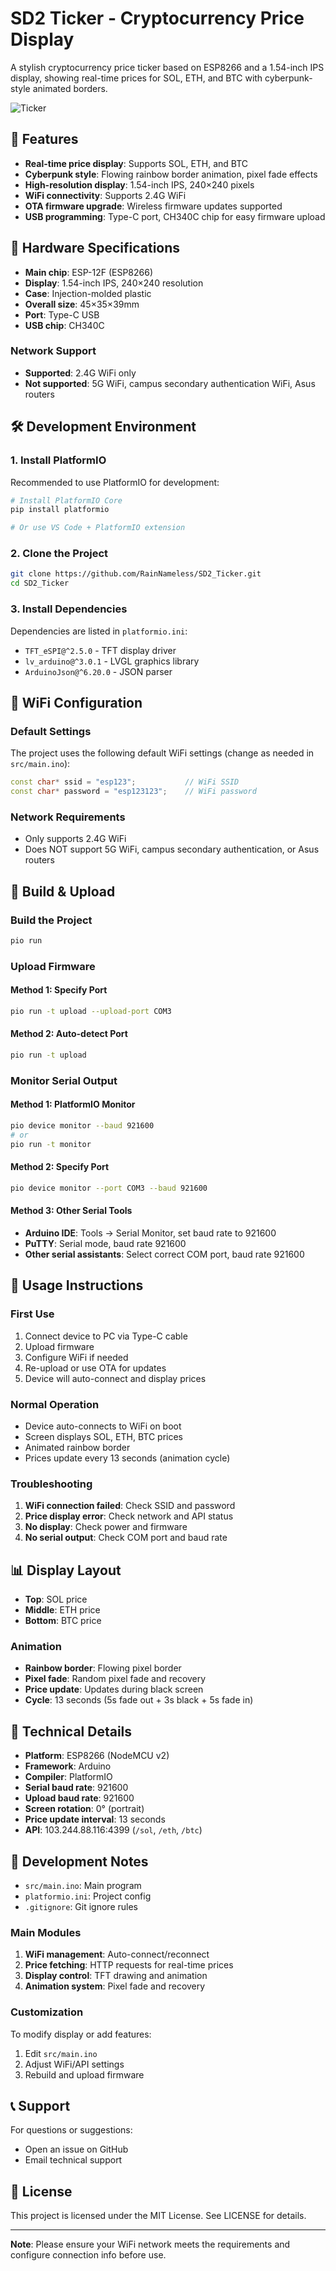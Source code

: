 # SD2 Ticker - Cryptocurrency Price Display

A stylish cryptocurrency price ticker based on ESP8266 and a 1.54-inch IPS display, showing real-time prices for SOL, ETH, and BTC with cyberpunk-style animated borders.

![Ticker](https://github.com/RainNameless/SD2_Ticker/blob/main/SD2_Ticker%E7%A4%BA%E4%BE%8B.gif)

## 📱 Features

- **Real-time price display**: Supports SOL, ETH, and BTC
- **Cyberpunk style**: Flowing rainbow border animation, pixel fade effects
- **High-resolution display**: 1.54-inch IPS, 240×240 pixels
- **WiFi connectivity**: Supports 2.4G WiFi
- **OTA firmware upgrade**: Wireless firmware updates supported
- **USB programming**: Type-C port, CH340C chip for easy firmware upload

## 🔧 Hardware Specifications

- **Main chip**: ESP-12F (ESP8266)
- **Display**: 1.54-inch IPS, 240×240 resolution
- **Case**: Injection-molded plastic
- **Overall size**: 45×35×39mm
- **Port**: Type-C USB
- **USB chip**: CH340C

### Network Support
- **Supported**: 2.4G WiFi only
- **Not supported**: 5G WiFi, campus secondary authentication WiFi, Asus routers

## 🛠️ Development Environment

### 1. Install PlatformIO

Recommended to use PlatformIO for development:

```bash
# Install PlatformIO Core
pip install platformio

# Or use VS Code + PlatformIO extension
```

### 2. Clone the Project

```bash
git clone https://github.com/RainNameless/SD2_Ticker.git
cd SD2_Ticker
```

### 3. Install Dependencies

Dependencies are listed in `platformio.ini`:
- `TFT_eSPI@^2.5.0` - TFT display driver
- `lv_arduino@^3.0.1` - LVGL graphics library
- `ArduinoJson@^6.20.0` - JSON parser

## 📡 WiFi Configuration

### Default Settings
The project uses the following default WiFi settings (change as needed in `src/main.ino`):

```cpp
const char* ssid = "esp123";           // WiFi SSID
const char* password = "esp123123";    // WiFi password
```

### Network Requirements
- Only supports 2.4G WiFi
- Does NOT support 5G WiFi, campus secondary authentication, or Asus routers

## 🔄 Build & Upload

### Build the Project

```bash
pio run
```

### Upload Firmware

#### Method 1: Specify Port
```bash
pio run -t upload --upload-port COM3
```

#### Method 2: Auto-detect Port
```bash
pio run -t upload
```

### Monitor Serial Output

#### Method 1: PlatformIO Monitor
```bash
pio device monitor --baud 921600
# or
pio run -t monitor
```

#### Method 2: Specify Port
```bash
pio device monitor --port COM3 --baud 921600
```

#### Method 3: Other Serial Tools
- **Arduino IDE**: Tools → Serial Monitor, set baud rate to 921600
- **PuTTY**: Serial mode, baud rate 921600
- **Other serial assistants**: Select correct COM port, baud rate 921600

## 🚀 Usage Instructions

### First Use
1. Connect device to PC via Type-C cable
2. Upload firmware
3. Configure WiFi if needed
4. Re-upload or use OTA for updates
5. Device will auto-connect and display prices

### Normal Operation
- Device auto-connects to WiFi on boot
- Screen displays SOL, ETH, BTC prices
- Animated rainbow border
- Prices update every 13 seconds (animation cycle)

### Troubleshooting
1. **WiFi connection failed**: Check SSID and password
2. **Price display error**: Check network and API status
3. **No display**: Check power and firmware
4. **No serial output**: Check COM port and baud rate

## 📊 Display Layout

- **Top**: SOL price
- **Middle**: ETH price
- **Bottom**: BTC price

### Animation
- **Rainbow border**: Flowing pixel border
- **Pixel fade**: Random pixel fade and recovery
- **Price update**: Updates during black screen
- **Cycle**: 13 seconds (5s fade out + 3s black + 5s fade in)

## 🔧 Technical Details

- **Platform**: ESP8266 (NodeMCU v2)
- **Framework**: Arduino
- **Compiler**: PlatformIO
- **Serial baud rate**: 921600
- **Upload baud rate**: 921600
- **Screen rotation**: 0° (portrait)
- **Price update interval**: 13 seconds
- **API**: 103.244.88.116:4399 (`/sol`, `/eth`, `/btc`)

## 📝 Development Notes

- `src/main.ino`: Main program
- `platformio.ini`: Project config
- `.gitignore`: Git ignore rules

### Main Modules
1. **WiFi management**: Auto-connect/reconnect
2. **Price fetching**: HTTP requests for real-time prices
3. **Display control**: TFT drawing and animation
4. **Animation system**: Pixel fade and recovery

### Customization
To modify display or add features:
1. Edit `src/main.ino`
2. Adjust WiFi/API settings
3. Rebuild and upload firmware

## 📞 Support

For questions or suggestions:
- Open an issue on GitHub
- Email technical support

## 📄 License

This project is licensed under the MIT License. See LICENSE for details.

---

**Note**: Please ensure your WiFi network meets the requirements and configure connection info before use. 